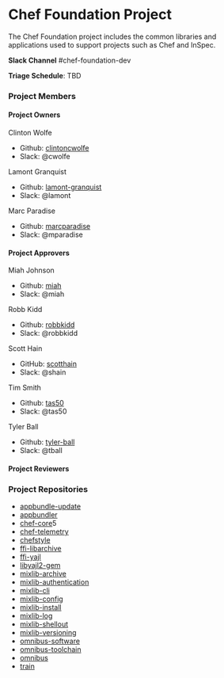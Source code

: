 # Chef Foundation Project

The Chef Foundation project includes the common libraries and applications used to support projects such as Chef and InSpec.

**Slack Channel** #chef-foundation-dev

**Triage Schedule**: TBD

### Project Members

#### Project Owners

Clinton Wolfe
  - Github: [clintoncwolfe](https://github.com/clintoncwolfe)
  - Slack: @cwolfe

Lamont Granquist
  - Github: [lamont-granquist](https://github.com/lamont-granquist)
  - Slack: @lamont

Marc Paradise
  - Github: [marcparadise](https://github.com/marcparadise)
  - Slack: @mparadise

#### Project Approvers

Miah Johnson
  - Github: [miah](https://github.com/miah)
  - Slack: @miah

Robb Kidd
  - Github: [robbkidd](https://github.com/robbkidd)
  - Slack: @robbkidd

Scott Hain
  - GitHub: [scotthain](https://github.com/scotthain)
  - Slack: @shain

Tim Smith
  - Github: [tas50](https://github.com/tas50)
  - Slack: @tas50

Tyler Ball
  - Github: [tyler-ball](https://github.com/tyler-ball)
  - Slack: @tball

#### Project Reviewers

### Project Repositories

- [appbundle-update](https://github.com/chef/appbundle-update)
- [appbundler](https://github.com/chef/appbundler)
- [chef-core](https://github.com/chef/chef-core)5
- [chef-telemetry](https://github.com/chef/chef-telemetry)
- [chefstyle](https://github.com/chef/chefstyle)
- [ffi-libarchive](https://github.com/chef/ffi-libarchive)
- [ffi-yajl](https://github.com/chef/ffi-yajl)
- [libyajl2-gem](https://github.com/chef/libyajl2-gem)
- [mixlib-archive](https://github.com/chef/mixlib-archive)
- [mixlib-authentication](https://github.com/chef/mixlib-authentication)
- [mixlib-cli](https://github.com/chef/mixlib-cli)
- [mixlib-config](https://github.com/chef/mixlib-config)
- [mixlib-install](https://github.com/chef/mixlib-install)
- [mixlib-log](https://github.com/chef/mixlib-log)
- [mixlib-shellout](https://github.com/chef/mixlib-shellout)
- [mixlib-versioning](https://github.com/chef/mixlib-versioning)
- [omnibus-software](https://github.com/chef/omnibus-software)
- [omnibus-toolchain](https://github.com/chef/omnibus-toolchain)
- [omnibus](https://github.com/chef/omnibus)
- [train](https://github.com/chef/train)
